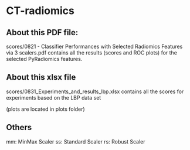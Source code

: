 # CT-radiomics

## About this PDF file:
scores/0821 - Classifier Performances with Selected Radiomics Features via 3 scalers.pdf
contains all the results (scores and ROC plots) for the selected PyRadiomics features. 

## About this xlsx file
scores/0831_Experiments_and_results_lbp.xlsx
contains all the scores for experiments based on the LBP data set

(plots are located in plots folder)

## Others
mm: MinMax Scaler
ss: Standard Scaler
rs: Robust Scaler

